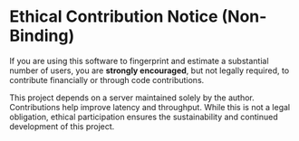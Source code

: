 # Ethical Contribution Notice (Non-Binding)
If you are using this software to fingerprint and estimate a substantial number of users, you are **strongly encouraged**, but not legally required, to contribute financially or through code contributions.  

This project depends on a server maintained solely by the author. Contributions help improve latency and throughput. While this is not a legal obligation, ethical participation ensures the sustainability and continued development of this project.
